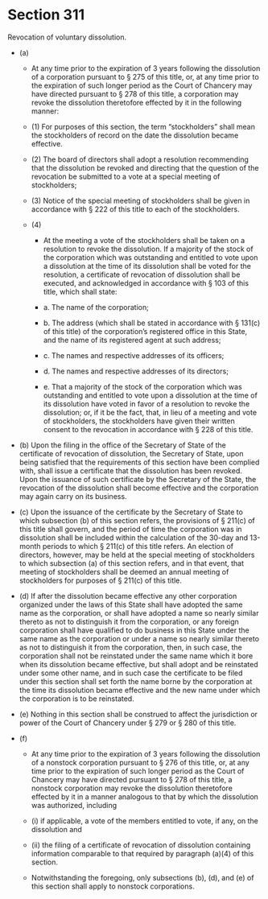 # Section 311

Revocation of voluntary dissolution.

- (a) 

  - At any time prior to the expiration of 3 years following the dissolution of a corporation pursuant to § 275 of this title, or, at any time prior to the expiration of such longer period as the Court of Chancery may have directed pursuant to § 278 of this title, a corporation may revoke the dissolution theretofore effected by it in the following manner:

  - (1) For purposes of this section, the term “stockholders” shall mean the stockholders of record on the date the dissolution became effective.

  - (2) The board of directors shall adopt a resolution recommending that the dissolution be revoked and directing that the question of the revocation be submitted to a vote at a special meeting of stockholders;

  - (3) Notice of the special meeting of stockholders shall be given in accordance with § 222 of this title to each of the stockholders.

  - (4) 

    - At the meeting a vote of the stockholders shall be taken on a resolution to revoke the dissolution. If a majority of the stock of the corporation which was outstanding and entitled to vote upon a dissolution at the time of its dissolution shall be voted for the resolution, a certificate of revocation of dissolution shall be executed, and acknowledged in accordance with § 103 of this title, which shall state:

    - a\. The name of the corporation;

    - b\. The address (which shall be stated in accordance with § 131(c) of this title) of the corporation’s registered office in this State, and the name of its registered agent at such address;

    - c\. The names and respective addresses of its officers;

    - d\. The names and respective addresses of its directors;

    - e\. That a majority of the stock of the corporation which was outstanding and entitled to vote upon a dissolution at the time of its dissolution have voted in favor of a resolution to revoke the dissolution; or, if it be the fact, that, in lieu of a meeting and vote of stockholders, the stockholders have given their written consent to the revocation in accordance with § 228 of this title.

- (b) Upon the filing in the office of the Secretary of State of the certificate of revocation of dissolution, the Secretary of State, upon being satisfied that the requirements of this section have been complied with, shall issue a certificate that the dissolution has been revoked. Upon the issuance of such certificate by the Secretary of the State, the revocation of the dissolution shall become effective and the corporation may again carry on its business.

- (c) Upon the issuance of the certificate by the Secretary of State to which subsection (b) of this section refers, the provisions of § 211(c) of this title shall govern, and the period of time the corporation was in dissolution shall be included within the calculation of the 30-day and 13-month periods to which § 211(c) of this title refers. An election of directors, however, may be held at the special meeting of stockholders to which subsection (a) of this section refers, and in that event, that meeting of stockholders shall be deemed an annual meeting of stockholders for purposes of § 211(c) of this title.

- (d) If after the dissolution became effective any other corporation organized under the laws of this State shall have adopted the same name as the corporation, or shall have adopted a name so nearly similar thereto as not to distinguish it from the corporation, or any foreign corporation shall have qualified to do business in this State under the same name as the corporation or under a name so nearly similar thereto as not to distinguish it from the corporation, then, in such case, the corporation shall not be reinstated under the same name which it bore when its dissolution became effective, but shall adopt and be reinstated under some other name, and in such case the certificate to be filed under this section shall set forth the name borne by the corporation at the time its dissolution became effective and the new name under which the corporation is to be reinstated.

- (e) Nothing in this section shall be construed to affect the jurisdiction or power of the Court of Chancery under § 279 or § 280 of this title.

- (f) 

  - At any time prior to the expiration of 3 years following the dissolution of a nonstock corporation pursuant to § 276 of this title, or, at any time prior to the expiration of such longer period as the Court of Chancery may have directed pursuant to § 278 of this title, a nonstock corporation may revoke the dissolution theretofore effected by it in a manner analogous to that by which the dissolution was authorized, including

  - (i) if applicable, a vote of the members entitled to vote, if any, on the dissolution and

  - (ii) the filing of a certificate of revocation of dissolution containing information comparable to that required by paragraph (a)(4) of this section.

  - Notwithstanding the foregoing, only subsections (b), (d), and (e) of this section shall apply to nonstock corporations.